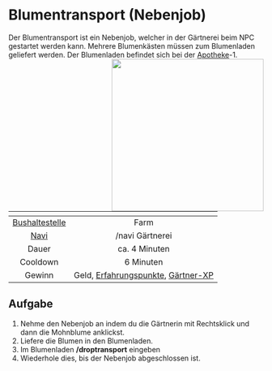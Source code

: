 # Blumentransport (Nebenjob)
Der Blumentransport ist ein Nebenjob, welcher in der Gärtnerei beim NPC gestartet werden kann. Mehrere Blumenkästen müssen zum Blumenladen geliefert werden. Der Blumenladen befindet sich bei der [Apotheke](../../pages/biz/apotheke.md)-1. <img align="right" width="300" eight="150" src="../../../assets/image/nebenjobs/Gärtner.png">

| <!-- --> | <!-- --> |
| :-: | :-: |
| [Bushaltestelle](../../pages/öpnv/bus.md) | Farm |
| [Navi](../../pages/allgemein/navigation.md) | /navi Gärtnerei |
| Dauer | ca. 4 Minuten |
| Cooldown | 6 Minuten |
| Gewinn | Geld, [Erfahrungspunkte](../../pages/allgemein/level.md), [Gärtner-XP](../../pages/skills/gärtner.md) |

## Aufgabe
1. Nehme den Nebenjob an indem du die Gärtnerin mit Rechtsklick und dann die Mohnblume anklickst.
2. Liefere die Blumen in den Blumenladen.
3. Im Blumenladen **/droptransport** eingeben
4. Wiederhole dies, bis der Nebenjob abgeschlossen ist.
